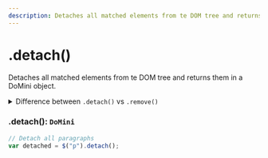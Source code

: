 ```yaml
---
description: Detaches all matched elements from te DOM tree and returns them in a DoMini object
---
```


# .detach()

Detaches all matched elements from te DOM tree and returns them in a DoMini object.

<details>
  <summary>Difference between <code>.detach()</code> vs <code>.remove()</code></summary>
  <div>
    <div>Both functions remove the elements from the DOM, but<code>.detach()</code> will keep the DoMini related data and event listeners. <code>.remove()</code> clears all DoMini related data and even listeners.</div>
  </div>
</details>

### .detach(): ``DoMini``

```javascript
// Detach all paragraphs
var detached = $("p").detach();
```